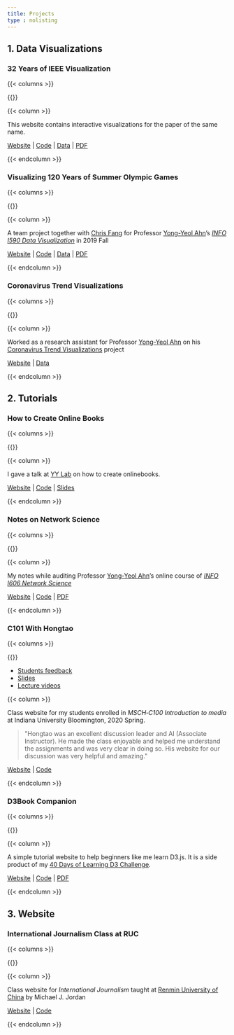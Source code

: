 ```yaml
---
title: Projects
type : nolisting
---
```

## 1. Data Visualizations
### 32 Years of IEEE Visualization

{{< columns >}}

{{<figure-a src="/media/projects/32vis-sankey.png" link="https://observablehq.com/@hongtaoh/sankey-diagram-of-citation-flows" >}}

{{< column >}}

This website contains interactive visualizations for the paper of the same name. 

[Website](https://32vis.hongtaoh.com/) | [Code](https://github.com/hongtaoh/32vis) | [Data](https://osf.io/zkvjm/) | [PDF](https://osf.io/95j7f)

{{< endcolumn >}}

### Visualizing 120 Years of Summer Olympic Games
{{< columns >}}

{{<figure-a src="https://raw.githubusercontent.com/hongtaoh/olymvis/master/static/pics/g-4-2.png" link="https://olymvis.hongtaoh.com/" >}}

{{< column >}}

A team project together with [Chris Fang](https://www.linkedin.com/in/chriszihuifang) for Professor [Yong-Yeol Ahn](http://yongyeol.com/)’s [*INFO I590 Data Visualization*](https://yyahn.com/dviz-course/) in 2019 Fall

[Website](https://olymvis.hongtaoh.com/) | [Code](https://github.com/hongtaoh/olymvis) | [Data](https://github.com/hongtaoh/olymvis-data) | [PDF](https://raw.githubusercontent.com/hongtaoh/olymvis/master/static/tex-pdf/fang_hao_olymvis.pdf)

{{< endcolumn >}}

### Coronavirus Trend Visualizations
{{< columns >}}

{{<figure-a src="/media/projects/covid19-2.png" link="https://yyahn.com/covid19-dashboard/" >}}

{{< column >}}

Worked as a research assistant for Professor [Yong-Yeol Ahn](http://yongyeol.com/) on his [Coronavirus Trend Visualizations](https://yyahn.com/covid19-dashboard/) project

[Website](https://yyahn.com/covid19-dashboard/) | [Data](https://github.com/covid19-data/covid19-data)

{{< endcolumn >}}

## 2. Tutorials
### How to Create Online Books

{{< columns >}}

{{<figure-a src="/media/projects/onlinebook-portfolio.png" link="https://onlinebook.hongtaoh.com/portfolio/" >}}

{{< column >}}

I gave a talk at [YY Lab](http://yongyeol.com/) on how to create onlinebooks. 

[Website](https://onlinebook.hongtaoh.com/portfolio/) | [Code](https://github.com/hongtaoh/onlinebook) | [Slides](https://onlinebook.hongtaoh.com/slides/onlinebook.html#1)

{{< endcolumn >}}


### Notes on Network Science
{{< columns >}}

{{<figure-a src="/media/projects/bfsD2.png" link="https://netsci.hongtaoh.com/" >}}

{{< column >}}

My notes while auditing Professor [Yong-Yeol Ahn](http://yongyeol.com/)’s online course of [*INFO I606 Network Science*](https://github.com/yy/netsci-course)

[Website](https://netsci.hongtaoh.com/) | [Code](https://github.com/hongtaoh/netsci-notes) | [PDF](https://netsci.hongtaoh.com/netsci.pdf)

{{< endcolumn >}}

### C101 With Hongtao
{{< columns >}}

{{<figure-a src="/media/projects/c101.png" link="https://c101.hongtaoh.com/" >}}

- [Students feedback](https://c101.hongtaoh.com/feedback/)
- [Slides](https://c101.hongtaoh.com/slides/)
- [Lecture videos](https://c101.hongtaoh.com/videos/)

{{< column >}}

Class website for my students enrolled in *MSCH‑C100 Introduction to media* at Indiana University Bloomington, 2020 Spring.

> "Hongtao was an excellent discussion leader and AI (Associate Instructor). He made the class enjoyable and helped me understand the assignments and was very clear in doing so. His website for our discussion was very helpful and amazing." 

[Website](https://c101.hongtaoh.com/) | [Code](https://github.com/hongtaoh/c101)

{{< endcolumn >}}

<!-- ### Blog Posts of "How to" Series
{{< columns >}}

{{<figure-a src="https://hongtaoh.com/en/blog/2020-09-07-how-to-understand-d3-scales_files/figure-html/input-output-mapping-1.png" link="/en/blog/" >}}

{{< column >}}

Tutorial posts on a variety of topics. Representatives:

- [How to Understand `D3.js` Continuous Scales](/en/2020/09/07/d3-scales/)
- [How to Build a Website Using Hugo](/en/2020/06/05/get-started-with-hugo/)
- [How to Use Legacy Jupyterbook](/en/2020/07/25/legacy-jupyterbook/)
- [How to Plot a Network's Degree Distribution](/en/2020/08/19/plot-degree-distribution-using-igraph/)
- [How to Print Directory Trees on Mac](/en/2020/08/31/mac-directory-tree/)
- [How to Make a Pull Request on GitHub](/en/2020/10/05/github-pull-request/)
- [How to Embed an Observable Notebook](/en/2020/11/02/observable-hugo-embed/)
- [How to Distinguish Between `If` and `While`](/en/2020/10/13/if-while/)
- [How to Create Custom Blocks in Hugo](/en/2020/11/03/custom-blocks-hugo/)
- [How to Use Different Fonts on Overleaf](/en/2020/11/13/overleaf-latex-fonts/)

{{< endcolumn >}} -->

### D3Book Companion
{{< columns >}}

{{<figure-a src="/media/projects/d3book-5.png" link="https://d3book.hongtaoh.com/" >}}


<!-- Image adapted from [here](https://banner2.cleanpng.com/20180329/faq/kisspng-book-clip-art-open-book-5abd5bdd75f3c8.2387098515223592614831.jpg)
 -->

{{< column >}}

A simple tutorial website to help beginners like me learn D3.js. It is a side product of my [40 Days of Learning D3 Challenge](https://observablehq.com/collection/@hongtaoh/45-days-of-learning-d3).

[Website](https://d3book.hongtaoh.com/) | [Code](https://github.com/hongtaoh/d3book) | [PDF](https://d3book.hongtaoh.com/d3book.pdf)

{{< endcolumn >}}

## 3. Website
### International Journalism Class at RUC
{{< columns >}}

{{<figure-a src="/media/projects/ruc.png" link="https://rucer.netlify.app/" >}}

{{< column >}}

Class website for *International Journalism* taught at [Renmin University of China](https://en.wikipedia.org/wiki/Renmin_University_of_China) by Michael J. Jordan

[Website](https://rucer.netlify.app/) | [Code](https://github.com/hongtaoh/guoxinban)

{{< endcolumn >}}


